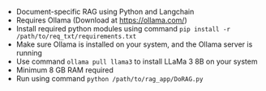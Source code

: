 - Document-specific RAG using Python and Langchain
- Requires Ollama (Download at https://ollama.com/)
- Install required python modules using command `pip install -r /path/to/req_txt/requirements.txt`
- Make sure Ollama is installed on your system, and the Ollama server is running
- Use command `ollama pull llama3` to install LLaMa 3 8B on your system
- Minimum 8 GB RAM required
- Run using command `python /path/to/rag_app/DoRAG.py`
